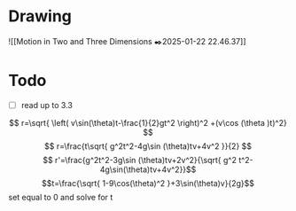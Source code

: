# Drawing
![[Motion in Two and Three Dimensions ✒️2025-01-22 22.46.37]]
# Todo
- [ ] read up to 3.3

$$
r=\sqrt{ \left( v\sin(\theta)t-\frac{1}{2}gt^2 \right)^2 +(v\cos (\theta )t)^2}
$$
$$
r=\frac{t\sqrt{ g^2t^2-4g\sin (\theta)tv+4v^2 }}{2}
$$
$$
r'=\frac{g^2t^2-3g\sin (\theta)tv+2v^2}{\sqrt{ g^2 t^2-4g\sin(\theta)tv+4v^2}}$$
$$t=\frac{\sqrt{ 1-9\cos(\theta)^2 }+3\sin(\theta)v}{2g}$$
set equal to 0 and solve for t